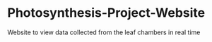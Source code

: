 # Photosynthesis-Project-Website
Website to view data collected from the leaf chambers in real time
